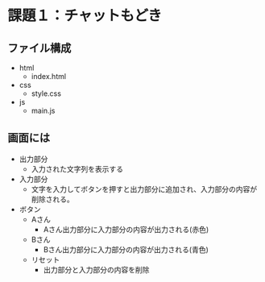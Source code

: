 # 課題１：チャットもどき

## ファイル構成

- html
  - index.html
- css
  - style.css
- js
  - main.js

## 画面には

- 出力部分
  - 入力された文字列を表示する
- 入力部分
  - 文字を入力してボタンを押すと出力部分に追加され、入力部分の内容が削除される。
- ボタン
  - Aさん
    - Aさん出力部分に入力部分の内容が出力される(赤色)
  - Bさん
    - Bさん出力部分に入力部分の内容が出力される(青色)
  - リセット
    - 出力部分と入力部分の内容を削除
